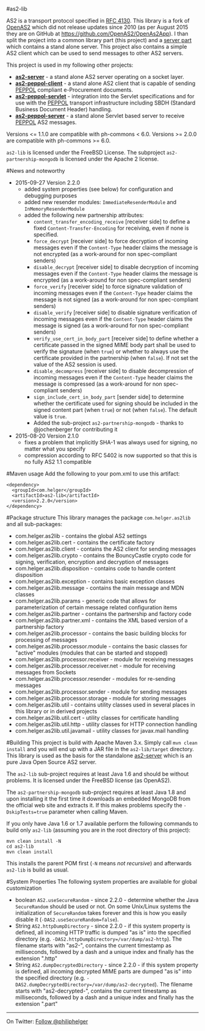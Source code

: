 #as2-lib

AS2 is a transport protocol specified in [RFC 4130](http://www.ietf.org/rfc/rfc4130.txt).
This library is a fork of [OpenAS2](http://sourceforge.net/projects/openas2/) which did not 
release updates since 2010 (as per August 2015 they are on GitHub at https://github.com/OpenAS2/OpenAs2App). I than split the project into a common library part (this project)
and a [server part](https://github.com/phax/as2-server) which contains a stand alone server. This project also contains a simple AS2 client which can be used to send messages to other AS2 servers.

This project is used in my following other projects:
  * **[as2-server](https://github.com/phax/as2-server)** - a stand alone AS2 server operating on a socket layer.
  * **[as2-peppol-client](https://github.com/phax/as2-peppol-client)** - a stand alone AS2 client that is capable of sending [PEPPOL](http://www.peppol.eu) compliant e-Procurement documents.
  * **[as2-peppol-servlet](https://github.com/phax/as2-peppol-servlet)** - integration into the Servlet specifications and for use with the [PEPPOL](http://www.peppol.eu) transport infrastructure including SBDH (Standard Business Document Header) handling.
  * **[as2-peppol-server](https://github.com/phax/as2-peppol-server)** - a stand alone Servlet based server to receive [PEPPOL](http://www.peppol.eu) AS2 messages.

Versions <= 1.1.0 are compatible with ph-commons < 6.0.
Versions >= 2.0.0 are compatible with ph-commons >= 6.0.

`as2-lib` is licensed under the FreeBSD License. The subproject `as2-partnership-mongodb` is licensed under the Apache 2 license. 

#News and noteworthy

  * 2015-09-27 Version 2.2.0
    * added system properties (see below) for configuration and debugging purposes
    * added new resender modules: `ImmediateResenderModule` and `InMemoryResenderModule`
    * added the following new partnership attributes:
      * `content_transfer_encoding_receive` [receiver side] to define a fixed `Content-Transfer-Encoding` for receiving, even if none is specified.
      * `force_decrypt` [receiver side] to force decryption of incoming messages even if the `Content-Type` header claims the message is not encrypted (as a work-around for non spec-compliant senders)
      * `disable_decrypt` [receiver side] to disable decryption of incoming messages even if the `Content-Type` header claims the message is encrypted (as a work-around for non spec-compliant senders)
      * `force_verify` [receiver side] to force signature validation of incoming messages even if the `Content-Type` header claims the message is not signed (as a work-around for non spec-compliant senders)
      * `disable_verify` [receiver side] to disable signature verification of incoming messages even if the `Content-Type` header claims the message is signed (as a work-around for non spec-compliant senders)
      * `verify_use_cert_in_body_part` [receiver side] to define whether a certificate passed in the signed MIME body part shall be used to verify the signature (when `true`) or whether to always use the certificate provided in the partnership (when `false`). If not set the value of the AS2 session is used.
      * `disable_decompress` [receiver side] to disable decompression of incoming messages even if the `Content-Type` header claims the message is compressed (as a work-around for non spec-compliant senders)
      * `sign_include_cert_in_body_part` [sender side] to determine whether the certificate used for signing should be included in the signed content part (when `true`) or not (when `false`). The default value is `true`.
      * Added the sub-project `as2-partnership-mongodb` - thanks to @jochenberger for contributing it
  * 2015-08-20 Version 2.1.0
    * fixes a problem that implicitly SHA-1 was always used for signing, no matter what you specify
    * compression according to RFC 5402 is now supported so that this is no fully AS2 1.1 compatible

#Maven usage
Add the following to your pom.xml to use this artifact:
```
<dependency>
  <groupId>com.helger</groupId>
  <artifactId>as2-lib</artifactId>
  <version>2.2.0</version>
</dependency>
```

#Package structure
This library manages the package `com.helger.as2lib` and all sub-packages:

  * com.helger.as2lib - contains the global AS2 settings
  * com.helger.as2lib.cert - contains the certificate factory
  * com.helger.as2lib.client - contains the AS2 client for sending messages
  * com.helger.as2lib.crypto - contains the BouncyCastle crypto code for signing, verification, encryption and decryption of messages
  * com.helger.as2lib.disposition - contains code to handle content disposition
  * com.helger.as2lib.exception - contains basic exception classes
  * com.helger.as2lib.message - contains the main message and MDN classes
  * com.helger.as2lib.params - generic code that allows for parameterization of certain message related configuration items
  * com.helger.as2lib.partner - contains the partnership and factory code
  * com.helger.as2lib.partner.xml - contains the XML based version of a partnership factory
  * com.helger.as2lib.processor - contains the basic building blocks for processing of messages
  * com.helger.as2lib.processor.module - contains the basic classes for "active" modules (modules that can be started and stopped)
  * com.helger.as2lib.processor.receiver - module for receiving messages
  * com.helger.as2lib.processor.receiver.net - module for receiving messages from Sockets
  * com.helger.as2lib.processor.resender - modules for re-sending messages
  * com.helger.as2lib.processor.sender - module for sending messages
  * com.helger.as2lib.processor.storage - module for storing messages
  * com.helger.as2lib.util - contains utility classes used in several places in this library or in derived projects
  * com.helger.as2lib.util.cert - utility classes for certificate handling
  * com.helger.as2lib.util.http - utility classes for HTTP connection handling
  * com.helger.as2lib.util.javamail - utility classes for javax.mail handling

#Building
This project is build with Apache Maven 3.x. Simply call `mvn clean install` and you will end up with a JAR file in the `as2-lib/target` directory. This library is used as the basis for the standalone [as2-server](https://github.com/phax/as2-server) which is an pure Java Open Source AS2 server.

The `as2-lib` sub-project requires at least Java 1.6 and should be without problems. It is licensed under the FreeBSD license (as OpenAS2).

The `as2-partnership-mongodb` sub-project requires at least Java 1.8 and upon installing it the first time it downloads an embedded MongoDB from the official web site and extracts it. If this makes problems specify the `-DskipTests=true` parameter when calling Maven.

If you only have Java 1.6 or 1.7 available perform the following commands to build only `as2-lib` (assuming you are in the root directory of this project):
```
mvn clean install -N
cd as2-lib
mvn clean install
```

This installs the parent POM first (`-N` means *not recursive*) and afterwards `as2-lib` is build as usual.

#System Properties
The following system properties are available for global customization

  * boolean `AS2.useSecureRandom` - since 2.2.0 - determine whether the Java `SecureRandom` should be used or not. On some Unix/Linux systems the initialization of `SecureRandom` takes forever and this is how you easily disable it (`-DAS2.useSecureRandom=false`).
  * String `AS2.httpDumpDirectory` - since 2.2.0 - if this system property is defined, all incoming HTTP traffic is dumped "as is" into the specified directory (e.g. `-DAS2.httpDumpDirectory=/var/dump/as2-http`). The filename starts with "as2-", contains the current timestamp as milliseconds, followed by a dash and a unique index and finally has the extension ".http"
  * String `AS2.dumpDecryptedDirectory` - since 2.2.0 - if this system property is defined, all incoming decrypted MIME parts are dumped "as is" into the specified directory (e.g. `-DAS2.dumpDecryptedDirectory=/var/dump/as2-decrypted`). The filename starts with "as2-decrypted-", contains the current timestamp as milliseconds, followed by a dash and a unique index and finally has the extension ".part"
 

---

On Twitter: <a href="https://twitter.com/philiphelger">Follow @philiphelger</a>
